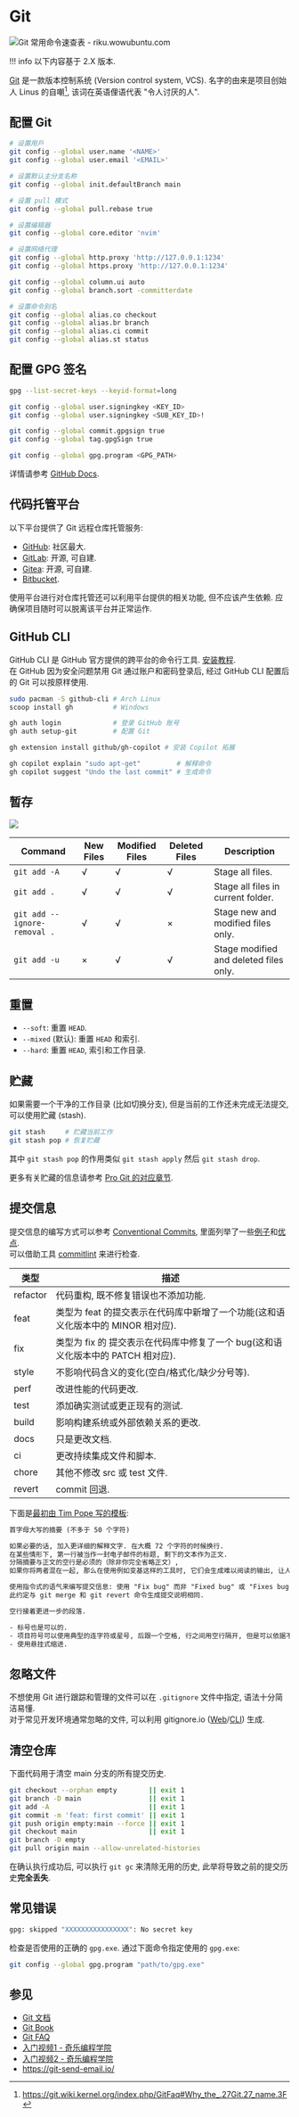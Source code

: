 # Git

![Git 常用命令速查表 - riku.wowubuntu.com](assets/git_cheat_sheet.jpg)  

!!! info
    以下内容基于 2.X 版本.  

[Git](https://git-scm.com/) 是一款版本控制系统 (Version control system, VCS). 名字的由来是项目创始人 Linus 的自嘲[^1], 该词在英语俚语代表 "令人讨厌的人".

## 配置 Git

```sh
# 设置用戶
git config --global user.name '<NAME>'
git config --global user.email '<EMAIL>'

# 设置默认主分支名称
git config --global init.defaultBranch main

# 设置 pull 模式
git config --global pull.rebase true

# 设置编辑器
git config --global core.editor 'nvim'

# 设置网络代理
git config --global http.proxy 'http://127.0.0.1:1234'
git config --global https.proxy 'http://127.0.0.1:1234'

git config --global column.ui auto
git config --global branch.sort -committerdate

# 设置命令别名
git config --global alias.co checkout
git config --global alias.br branch
git config --global alias.ci commit
git config --global alias.st status
```

## 配置 GPG 签名

```sh
gpg --list-secret-keys --keyid-format=long

git config --global user.signingkey <KEY_ID>
git config --global user.signingkey <SUB_KEY_ID>!

git config --global commit.gpgsign true
git config --global tag.gpgSign true

git config --global gpg.program <GPG_PATH>
```

详情请参考 [GitHub Docs](https://docs.github.com/en/authentication/managing-commit-signature-verification/telling-git-about-your-signing-key).

## 代码托管平台

以下平台提供了 Git 远程仓库托管服务:

- [GitHub](https://github.com/): 社区最大.
- [GitLab](https://about.gitlab.com/): 开源, 可自建.
- [Gitea](https://gitea.com/): 开源, 可自建.
- [Bitbucket](https://bitbucket.org/).

使用平台进行对仓库托管还可以利用平台提供的相关功能, 但不应该产生依赖. 应确保项目随时可以脱离该平台并正常运作.

## GitHub CLI

GitHub CLI 是 GitHub 官方提供的跨平台的命令行工具. [安装教程](https://github.com/cli/cli#installation).  
在 GitHub 因为安全问题禁用 Git 通过账户和密码登录后, 经过 GitHub CLI 配置后的 Git 可以按原样使用.

```sh
sudo pacman -S github-cli # Arch Linux
scoop install gh          # Windows

gh auth login             # 登录 GitHub 账号
gh auth setup-git         # 配置 Git

gh extension install github/gh-copilot # 安装 Copilot 拓展

gh copilot explain "sudo apt-get"         # 解释命令
gh copilot suggest "Undo the last commit" # 生成命令
```

## 暂存

![](assets/working_directory-index-HEAD.png)

| Command                      | New Files | Modified Files | Deleted Files | Description                            |
|------------------------------|-----------|----------------|---------------|----------------------------------------|
| `git add -A`                 | √         | √              | √             | Stage all files.                       |
| `git add .`                  | √         | √              | √             | Stage all files in current folder.     |
| `git add --ignore-removal .` | √         | √              | ×             | Stage new and modified files only.     |
| `git add -u`                 | ×         | √              | √             | Stage modified and deleted files only. |

## 重置

- `--soft`: 重置 `HEAD`.
- `--mixed` (默认): 重置 `HEAD` 和索引.
- `--hard`: 重置 `HEAD`, 索引和工作目录.

## 贮藏

如果需要一个干净的工作目录 (比如切换分支), 但是当前的工作还未完成无法提交, 可以使用贮藏 (stash).

```sh
git stash     # 贮藏当前工作
git stash pop # 恢复贮藏
```

其中 `git stash pop` 的作用类似 `git stash apply` 然后 `git stash drop`.

更多有关贮藏的信息请参考 [Pro Git 的对应章节](https://git-scm.com/book/zh/v2/Git-%E5%B7%A5%E5%85%B7-%E8%B4%AE%E8%97%8F%E4%B8%8E%E6%B8%85%E7%90%86).

## 提交信息

提交信息的编写方式可以参考 [Conventional Commits](https://www.conventionalcommits.org/en/v1.0.0/), 里面列举了一些[例子](https://www.conventionalcommits.org/en/v1.0.0/#examples)和[优点](https://www.conventionalcommits.org/en/v1.0.0/#why-use-conventional-commits).  
可以借助工具 [commitlint](https://github.com/conventional-changelog/commitlint) 来进行检查.

| 类型     | 描述                                                                             |
|----------|--------------------------------------------------------------------------------|
| refactor | 代码重构, 既不修复错误也不添加功能.                                              |
| feat     | 类型为 feat 的提交表示在代码库中新增了一个功能(这和语义化版本中的 MINOR 相对应). |
| fix      | 类型为 fix 的 提交表示在代码库中修复了一个 bug(这和语义化版本中的 PATCH 相对应). |
| style    | 不影响代码含义的变化(空白/格式化/缺少分号等).                                    |
| perf     | 改进性能的代码更改.                                                              |
| test     | 添加确实测试或更正现有的测试.                                                    |
| build    | 影响构建系统或外部依赖关系的更改.                                                |
| docs     | 只是更改文档.                                                                    |
| ci       | 更改持续集成文件和脚本.                                                          |
| chore    | 其他不修改 src 或 test 文件.                                                     |
| revert   | commit 回退.                                                                     |

下面是[最初由 Tim Pope 写的模板](https://tbaggery.com/2008/04/19/a-note-about-git-commit-messages.html):

```txt
首字母大写的摘要 (不多于 50 个字符)

如果必要的话, 加入更详细的解释文字. 在大概 72 个字符的时候换行.
在某些情形下, 第一行被当作一封电子邮件的标题, 剩下的文本作为正文.
分隔摘要与正文的空行是必须的（除非你完全省略正文）, 
如果你将两者混在一起, 那么在使用例如变基这样的工具时, 它们会生成难以阅读的输出, 让人困惑.

使用指令式的语气来编写提交信息: 使用 "Fix bug" 而非 "Fixed bug" 或 "Fixes bug".
此约定与 git merge 和 git revert 命令生成提交说明相同.

空行接着更进一步的段落.

- 标号也是可以的.
- 项目符号可以使用典型的连字符或星号, 后跟一个空格, 行之间用空行隔开, 但是可以依据不同的惯例有所不同.
- 使用悬挂式缩进.
```

## 忽略文件

不想使用 Git 进行跟踪和管理的文件可以在 `.gitignore` 文件中指定, 语法十分简洁易懂.  
对于常见开发环境通常忽略的文件, 可以利用 gitignore.io ([Web](https://www.toptal.com/developers/gitignore)/[CLI](https://docs.gitignore.io/install/command-line)) 生成.

## 清空仓库

下面代码用于清空 main 分支的所有提交历史.

```sh
git checkout --orphan empty        || exit 1
git branch -D main                 || exit 1
git add -A                         || exit 1
git commit -m 'feat: first commit' || exit 1
git push origin empty:main --force || exit 1
git checkout main                  || exit 1
git branch -D empty
git pull origin main --allow-unrelated-histories
```

在确认执行成功后, 可以执行 `git gc` 来清除无用的历史, 此举将导致之前的提交历史**完全丢失**.

## 常见错误

```sh
gpg: skipped "XXXXXXXXXXXXXXXX": No secret key
```

检查是否使用的正确的 `gpg.exe`. 通过下面命令指定使用的 `gpg.exe`:

```sh
git config --global gpg.program "path/to/gpg.exe"
```

## 参见

- [Git 文档](https://git-scm.com/doc)
- [Git Book](https://git-scm.com/book)
- [Git FAQ](https://git.wiki.kernel.org/index.php/GitFaq)
- [入门视频1 - 奇乐编程学院](https://www.bilibili.com/video/BV1KD4y1S7FL)
- [入门视频2 - 奇乐编程学院](https://www.bilibili.com/video/BV1hA411v7qX)
- <https://git-send-email.io/>

[^1]: <https://git.wiki.kernel.org/index.php/GitFaq#Why_the_.27Git.27_name.3F>
